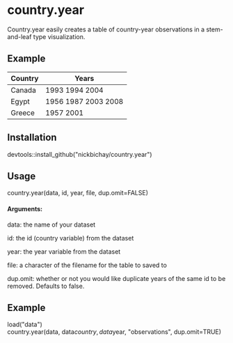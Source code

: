 # country.year


Country.year easily creates a table of country-year observations in a stem-and-leaf type visualization. 



## Example


|Country | Years
| ------ | -----|
|Canada | 1993 1994 2004|
|Egypt | 1956 1987 2003 2008 |
|Greece | 1957 2001|



## Installation

devtools::install_github("nickbichay/country.year")



## Usage

country.year(data, id, year, file, dup.omit=FALSE)

#### Arguments:

data: the name of your dataset

id: the id (country variable) from the dataset

year: the year variable from the dataset

file: a character of the filename for the table to saved to

dup.omit: whether or not you would like duplicate years of the same id to be removed. Defaults to false.



## Example

load("data") <br/>
country.year(data, data$country, data$year, "observations", dup.omit=TRUE)
